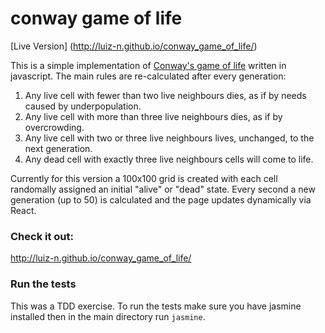 # conway game of life

[Live Version] (http://luiz-n.github.io/conway_game_of_life/)

This is a simple implementation of [Conway's game of life](https://en.wikipedia.org/wiki/Conway%27s_Game_of_Life) written in javascript. The main rules are re-calculated after every generation:

1. Any live cell with fewer than two live neighbours dies, as if by needs caused by underpopulation.
2. Any live cell with more than three live neighbours dies, as if by overcrowding.
3. Any live cell with two or three live neighbours lives, unchanged, to the next generation.
4. Any dead cell with exactly three live neighbours cells will come to life.

Currently for this version a 100x100 grid is created with each cell randomally assigned an initial "alive" or "dead" state. Every second a new generation (up to 50) is calculated and the page updates dynamically via React.

### Check it out:

http://luiz-n.github.io/conway_game_of_life/

### Run the tests

This was a TDD exercise. To run the tests make sure you have jasmine installed then in the main directory run `jasmine`.
